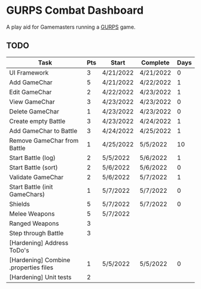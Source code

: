 # GURPS Combat Dashboard

A play aid for Gamemasters running a [GURPS](http://www.sjgames.com/gurps/) game.

## TODO

| Task                                  | Pts | Start     | Complete  | Days |
|---------------------------------------|-----|-----------|-----------|------|
| UI Framework                          | 3   | 4/21/2022 | 4/21/2022 | 0    |
| Add GameChar                          | 5   | 4/21/2022 | 4/22/2022 | 1    |
| Edit GameChar                         | 2   | 4/22/2022 | 4/23/2022 | 1    |
| View GameChar                         | 3   | 4/23/2022 | 4/23/2022 | 0    |
| Delete GameChar                       | 1   | 4/23/2022 | 4/23/2022 | 0    |
| Create empty Battle                   | 3   | 4/23/2022 | 4/24/2022 | 1    |
| Add GameChar to Battle                | 3   | 4/24/2022 | 4/25/2022 | 1    |
| Remove GameChar from Battle           | 1   | 4/25/2022 | 5/5/2022  | 10   |
| Start Battle (log)                    | 2   | 5/5/2022  | 5/6/2022  | 1    |
| Start Battle (sort)                   | 2   | 5/6/2022  | 5/6/2022  | 0    |
| Validate GameChar                     | 2   | 5/6/2022  | 5/7/2022  | 1    |
| Start Battle (init GameChars)         | 1   | 5/7/2022  | 5/7/2022  | 0    |
| Shields                               | 5   | 5/7/2022  | 5/7/2022  | 0    |
| Melee Weapons                         | 5   | 5/7/2022  |           |      |
| Ranged Weapons                        | 3   |           |           |      |
| Step through Battle                   | 3   |           |           |      |
| [Hardening] Address ToDo's            |     |           |           |      |
| [Hardening] Combine .properties files | 1   | 5/5/2022  | 5/5/2022  | 0    |
| [Hardening] Unit tests                | 2   |           |           |      |

